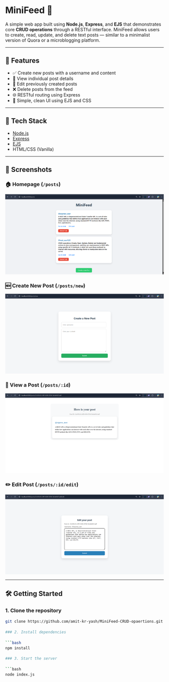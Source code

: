 # MiniFeed 📝

A simple web app built using **Node.js**, **Express**, and **EJS** that demonstrates core **CRUD operations** through a RESTful interface. MiniFeed allows users to create, read, update, and delete text posts — similar to a minimalist version of Quora or a microblogging platform.

---

## 🚀 Features

- ✅ Create new posts with a username and content  
- 📄 View individual post details  
- 📝 Edit previously created posts  
- ❌ Delete posts from the feed  
- 🌐 RESTful routing using Express  
- 💅 Simple, clean UI using EJS and CSS

---

## 🧱 Tech Stack

- [Node.js](https://nodejs.org/)
- [Express](https://expressjs.com/)
- [EJS](https://ejs.co/)
- HTML/CSS (Vanilla)

---

## 📸 Screenshots

### 🏠 Homepage (`/posts`)
![MiniFeed Homepage](./posts_home.png)

### 🆕 Create New Post (`/posts/new`)
![Create Post](./create_post.png)

### 📄 View a Post (`/posts/:id`)
![View Post](./view_post.png)

### ✏️ Edit Post (`/posts/:id/edit`)
![Edit Post](./edit_post.png)

---

## 🛠️ Getting Started

### 1. Clone the repository

```bash
git clone https://github.com/amit-kr-yash/MiniFeed-CRUD-opaertions.git

### 2. Install dependencies

```bash
npm install

### 3. Start the server

```bash
node index.js


